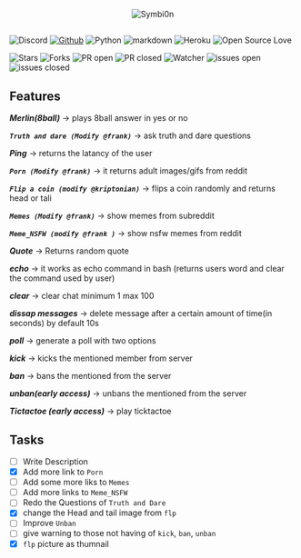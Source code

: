 <p align="center"><img src="https://user-images.githubusercontent.com/74916308/122676831-5355e000-d1fd-11eb-83da-ebc9869cea30.png" alt="Symbi0n"></p>

##
  
![Discord](https://img.shields.io/badge/Discord-7289DA?style=for-the-badge&logo=discord&logoColor=white)
[![Github](https://img.shields.io/badge/GitHub-100000?style=for-the-badge&logo=github&logoColor=white)](https://github.com/kriptonian1/Symbi0n)
![Python](https://img.shields.io/badge/Python-14354C?style=for-the-badge&logo=python&logoColor=white)
![markdown](https://img.shields.io/badge/Markdown-000000?style=for-the-badge&logo=markdown&logoColor=white)
![Heroku](https://img.shields.io/badge/Heroku-430098?style=for-the-badge&logo=heroku&logoColor=white)
![Open Source Love](https://badges.frapsoft.com/os/v3/open-source-150x25.png?v=103)

![Stars](https://img.shields.io/github/stars/kriptonian1/Symbi0n.svg?style=for-the-badge&logo=stars)
![Forks](https://img.shields.io/github/forks/kriptonian1/Symbi0n.svg?style=for-the-badge&logo=forks)
![PR open](https://img.shields.io/github/issues-pr/kriptonian1/Symbi0n.svg?style=for-the-badge&logo=issues-pr)
![PR closed](https://img.shields.io/github/issues-pr-closed/kriptonian1/Symbi0n.svg?style=for-the-badge&logo=issues-pr-closed)
![Watcher](https://img.shields.io/github/watchers/kriptonian1/Symbi0n.svg?style=for-the-badge&logo=watchers)
![issues open](https://img.shields.io/github/issues/kriptonian1/Symbi0n.svg?style=for-the-badge&logo=issues)
![issues closed](https://img.shields.io/github/issues-closed/kriptonian1/Symbi0n.svg?style=for-the-badge&logo=issues-closed)

##


## Features
**_Merlin(8ball)_** -> plays 8ball answer in yes or no

**_```Truth and dare (Modify @frank)```_** -> ask truth and dare questions

**_Ping_** -> returns the latancy of the user

**_```Porn (Modify @frank)```_** -> it returns adult images/gifs from reddit

**_```Flip a coin (modify @kriptonian)```_** -> flips a coin randomly and returns head or tali

**_```Memes (Modify @frank)```_** -> show memes from subreddit

**_```Meme_NSFW (modify @frank )```_** -> show nsfw memes from reddit

**_Quote_** -> Returns random quote

**_echo_** -> it works as echo command in bash (returns users word and clear the command used by user)

**_clear_** -> clear chat minimum 1 max 100

**_dissap messages_** -> delete message after a certain amount of time(in seconds) by default 10s

**_poll_** -> generate a poll with two options

**_kick_** -> kicks the mentioned member from server

**_ban_** -> bans the mentioned from the server

**_unban(early access)_** -> unbans the mentioned from the server

**_Tictactoe (early access)_** -> play ticktactoe 


## Tasks
- [ ] Write Description 
- [x] Add more link to `Porn`
- [ ] Add some more liks to `Memes`
- [ ] Add more links to `Meme_NSFW`
- [ ] Redo the Questions of `Truth and Dare`
- [x] change the Head and tail image from `flp`
- [ ] Improve `Unban`
- [ ] give warning to those not having of `kick`, `ban`, `unban`
- [x] `flp` picture as thumnail
